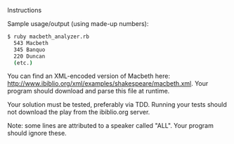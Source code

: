 
Instructions

Sample usage/output (using made-up numbers):

```bash
$ ruby macbeth_analyzer.rb
  543 Macbeth
  345 Banquo
  220 Duncan
  (etc.)
```

You can find an XML-encoded version of Macbeth here: 
http://www.ibiblio.org/xml/examples/shakespeare/macbeth.xml. Your program should download and parse this file at runtime.

Your solution must be tested, preferably via TDD. Running your tests should not download the play from the ibiblio.org server.

Note: some lines are attributed to a speaker called "ALL". Your program should ignore these.
